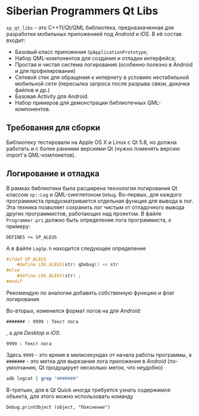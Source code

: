 # Siberian Programmers Qt Libs

`sp_qt_libs` - это C++11/Qt/QML библиотека, предназначенная для разработки мобильных приложенией под *Android* и *iOS*.
В её состав входит:
* Базовый класс приложения `SpApplicationPrototype`;
* Набор QML-компонентов для создания и отладки интерфейса;
* Простая и чистая система логирования (особенно полезно в Android и для профилирования)
* Сетевой стек для обращения к интернету в условиях нестабильной мобильной сети (пересылка запроса после разрыва связи, докачка файлов и др.)
* Базовая Activity для Android.
* Набор примеров для демонстрации библиотечных QML-компонентов.

## Требования для сборки
Библиотеку тестировали на Apple OS X и Linux с Qt 5.8, но должна работать и с более ранними версиями Qt (нужно поменять версию import'а QML-компонетов).

## Логирование и отладка
В рамках библиотеки была расширена технология логирования Qt классом `sp::Log` и QML-синглетоном `Debug`.
Во-первых, для каждого программиста предусматривается отдельная функция для вывода в лог. Эта техника позволяет сохранить лог чистым от отладочного вывода других программистов, работающих над проектом. В файле `Programmer.pri` должно быть определение лога программиста, к примеру:
```
DEFINES += SP_ALEUS
```
А в файле `LogSp.h` находится следующее определение
```C++
#ifdef SP_ALEUS
    #define LOG_ALEUS(str) qDebug() << str
#else
    #define LOG_ALEUS(str) ;
#endif
```
Рекомендую по аналогии добавить собственную функцию и флаг логирования.

Во-вторых, изменился формат логов на для _Android_:
```
####### : 9999 : Текст лога
```
, а для _Desktop_ и _iOS_:
```
9999 : Текст лога
```
Здесь `9999` - это время в милисекундах от начала работы программы, а `#######` - это метка для вырезания лога приложения в *Android* (по-умолчанию, Qt продуцирует несколько меток, что неудобно)
```bash
adb logcat | grep "#######"
```
В-третьих, для в Qt Quick иногда требуется узнать содержимое объекта, для этого можно использовать команду
```
Debug.printObject (object, "Пояснение")
```

